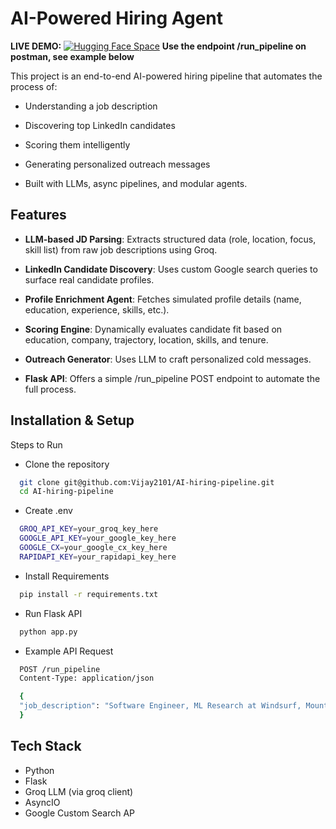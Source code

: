 
# AI-Powered Hiring Agent

**LIVE DEMO:** 
[![Hugging Face Space](https://img.shields.io/badge/Launch-HuggingFace-blue?logo=huggingface)](https://vjx21-hiring-agent.hf.space/)
**Use the endpoint /run_pipeline on postman, see example below**

This project is an end-to-end AI-powered hiring pipeline that automates the process of:

- Understanding a job description

- Discovering top LinkedIn candidates

- Scoring them intelligently

- Generating personalized outreach messages

- Built with LLMs, async pipelines, and modular agents.


## Features

- **LLM-based JD Parsing**: Extracts structured data (role, location, focus, skill list) from raw job descriptions using Groq.

- **LinkedIn Candidate Discovery**: Uses custom Google search queries to surface real candidate profiles.

- **Profile Enrichment Agent**: Fetches simulated profile details (name, education, experience, skills, etc.).

- **Scoring Engine**: Dynamically evaluates candidate fit based on education, company, trajectory, location, skills, and tenure.

- **Outreach Generator**: Uses LLM to craft personalized cold messages.

- **Flask API**: Offers a simple /run_pipeline POST endpoint to automate the full process.


## Installation & Setup

Steps to Run

- Clone the repository
```bash
  git clone git@github.com:Vijay2101/AI-hiring-pipeline.git
  cd AI-hiring-pipeline
```

- Create .env
```bash
  GROQ_API_KEY=your_groq_key_here
  GOOGLE_API_KEY=your_google_key_here
  GOOGLE_CX=your_google_cx_key_here
  RAPIDAPI_KEY=your_rapidapi_key_here
```

- Install Requirements
```bash
  pip install -r requirements.txt
```
- Run Flask API
```bash
  python app.py
```

- Example API Request
```bash
  POST /run_pipeline
  Content-Type: application/json

  {
  "job_description": "Software Engineer, ML Research at Windsurf, Mountain View, CA..."
  }
```
## Tech Stack

- Python
- Flask
- Groq LLM (via groq client)
- AsyncIO
- Google Custom Search AP

